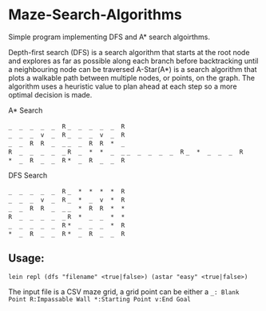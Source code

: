 # Maze-Search-Algorithms
Simple program implementing DFS and A* search algoirthms.

Depth-first search (DFS) is a search algorithm that starts at the root node and explores as far as possible along each branch before backtracking until a neighbouring node can be traversed
A-Star(A*) is a search algorithm that plots a walkable path between multiple nodes, or points, on the graph. The algorithm uses a heuristic value to plan ahead at each step so a more optimal decision is made.

A* Search 

`_  _  _  _  _  R`    `_  _  _  _  _  R`  
`_  _  _  v  _  R`    `_  _  _  v  _  R`  
`_  _  R  R  _  _`    `_  _  R  R  *  _`  
`R  _  _  _  _  _`    `R  _  *  *  _  _` 
`_  _  _  _  _  R`    `_  *  _  _  _  R`  
`*  _  R  _  _  R`    `*  _  R  _  _  R`

DFS Search 

`_  _  _  _  _  R`    `_  *  *  *  *  R`  
`_  _  _  v  _  R`    `_  *  _  v  *  R`  
`_  _  R  R  _  _`    `_  *  R  R  *  *`  
`R  _  _  _  _  _`    `R  *  _  _  *  *`  
`_  _  _  _  _  R`    `*  _  _  _  *  R`  
`*  _  R  _  _  R`    `*  _  R  _  _  R`  

## Usage:
`lein repl
(dfs "filename" <true|false>)
(astar "easy" <true|false>)`

The input file is a CSV maze grid, a grid point can be either a `_: Blank Point R:Impassable Wall *:Starting Point v:End Goal`
